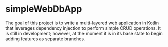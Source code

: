 # simpleWebDbApp
The goal of this project is to write a multi-layered web application in Kotlin that leverages dependency injection 
to perform simple CRUD operations.  It is still in development; however, at the moment it is in its base state to begin adding features as separate branches.
